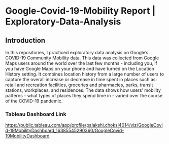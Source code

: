 # Google-Covid-19-Mobility Report | Exploratory-Data-Analysis

## Introduction

In this repositories, I practiced exploratory data analysis on Google’s COVID-19 Community Mobility data. This data was collected from Google Maps users around the world over the last few months - including you, if you have Google Maps on your phone and have turned on the Location History setting. It combines location history from a large number of users to capture the overall increase or decrease in time spent in places such as: retail and recreation facilities, groceries and pharmacies, parks, transit stations, workplaces, and residences. The data shows how users’ mobility patterns - what types of places they spend time in - varied over the course of the COVID-19 pandemic.

### Tableau Dashboard Link
https://public.tableau.com/app/profile/palakshi.choksi4014/viz/GoogleCovid-19MobilityDashboard_16385545290360/GoogleCovid-19MobilityDashboard
